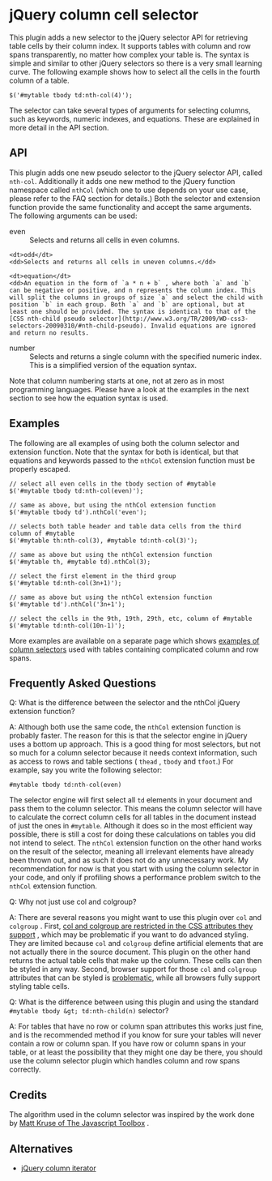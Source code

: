 # jQuery column cell selector

This plugin adds a new selector to the jQuery selector API for retrieving table cells by their column index. It supports tables with column and row spans transparently, no matter how complex your table is. The syntax is simple and similar to other jQuery selectors so there is a very small learning curve. The following example shows how to select all the cells in the fourth column of a table.

    $('#mytable tbody td:nth-col(4)');

The selector can take several types of arguments for selecting columns, such as keywords, numeric indexes, and equations. These are explained in more detail in the API section.

## API

This plugin adds one new pseudo selector to the jQuery selector API, called `nth-col`. Additionally it adds one new method to the jQuery function namespace called `nthCol` (which one to use depends on your use case, please refer to the FAQ section for details.) Both the selector and extension function provide the same functionality and accept the same arguments. The following arguments can be used:

<dl>
    <dt>even</dt>
    <dd>Selects and returns all cells in even columns.</dd>
    
    <dt>odd</dt>
    <dd>Selects and returns all cells in uneven columns.</dd>
    
    <dt>equation</dt>
    <dd>An equation in the form of `a * n + b` , where both `a` and `b` can be negative or positive, and n represents the column index. This will split the columns in groups of size `a` and select the child with position `b` in each group. Both `a` and `b` are optional, but at least one should be provided. The syntax is identical to that of the [CSS nth-child pseudo selector](http://www.w3.org/TR/2009/WD-css3-selectors-20090310/#nth-child-pseudo). Invalid equations are ignored and return no results.
</dd>
    <dt>number</dt>
    <dd>Selects and returns a single column with the specified numeric index. This is a simplified version of the equation syntax.</dd>
</dl>

Note that column numbering starts at one, not at zero as in most programming languages. Please have a look at the examples in the next section to see how the equation syntax is used.

## Examples

The following are all examples of using both the column selector and extension function. Note that the syntax for both is identical, but that equations and keywords passed to the `nthCol` extension function must be properly escaped.

    // select all even cells in the tbody section of #mytable
    $('#mytable tbody td:nth-col(even)');
    
    // same as above, but using the nthCol extension function
    $('#mytable tbody td').nthCol('even');
    
    // selects both table header and table data cells from the third column of #mytable
    $('#mytable th:nth-col(3), #mytable td:nth-col(3)');
    
    // same as above but using the nthCol extension function
    $('#mytable th, #mytable td).nthCol(3);
    
    // select the first element in the third group
    $('#mytable td:nth-col(3n+1)');
    
    // same as above but using the nthCol extension function
    $('#mytable td').nthCol('3n+1');
    
    // select the cells in the 9th, 19th, 29th, etc, column of #mytable
    $('#mytable td:nth-col(10n-1)');

More examples are available on a separate page which shows [examples of column selectors](examples.html) used with tables containing complicated column and row spans.

## Frequently Asked Questions

Q: What is the difference between the selector and the nthCol jQuery extension function?

A: Although both use the same code, the `nthCol` extension function is probably faster. The reason for this is that the selector engine in jQuery uses a bottom up approach. This is a good thing for most selectors, but not so much for a column selector because it needs context information, such as access to rows and table sections ( `thead` , `tbody` and `tfoot`.) For example, say you write the following selector:

    #mytable tbody td:nth-col(even)

The selector engine will first select all `td` elements in your document and pass them to the column selector. This means the column selector will have to calculate the correct column cells for all tables in the document instead of just the ones in `#mytable`. Although it does so in the most efficient way possible, there is still a cost for doing these calculations on tables you did not intend to select. The `nthCol` extension function on the other hand works on the result of the selector, meaning all irrelevant elements have already been thrown out, and as such it does not do any unnecessary work. My recommendation for now is that you start with using the column selector in your code, and only if profiling shows a performance problem switch to the `nthCol` extension function.

Q: Why not just use col and colgroup?

A: There are several reasons you might want to use this plugin over `col` and `colgroup` . First, [col and colgroup are restricted in the CSS attributes they support](http://www.w3.org/TR/CSS21/tables.html#columns) , which may be problematic if you want to do advanced styling. They are limited because `col` and `colgroup` define artificial elements that are not actually there in the source document. This plugin on the other hand returns the actual table cells that make up the column. These cells can then be styled in any way. Second, browser support for those `col` and `colgroup` attributes that can be styled is [problematic](http://www.quirksmode.org/css/columns.html), while all browsers fully support styling table cells.

Q: What is the difference between using this plugin and using the standard `#mytable tbody &gt; td:nth-child(n)` selector?

A: For tables that have no row or column span attributes this works just fine, and is the recommended method if you know for sure your tables will never contain a row or column span. If you have row or column spans in your table, or at least the possibility that they might one day be there, you should use the column selector plugin which handles column and row spans correctly.

## Credits

The algorithm used in the column selector was inspired by the work done by [Matt Kruse of The Javascript Toolbox](http://www.javascripttoolbox.com/) .

## Alternatives
* [jQuery column iterator](http://slackers.se/2009/jquery-column-iterator-plugin/)